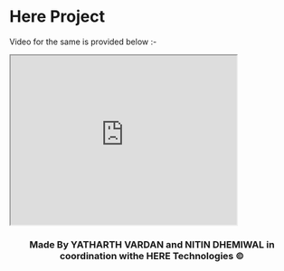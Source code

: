 <h1>Here Project </h1>

Video for the same is provided below :- 
<iframe style="height:300px; width:400px;"  src="https://drive.google.com/file/d/1xfmI7YEZxhl3iM5MIaUchL4aYYNJCAno/view?usp=drivesdk"></iframe>

<h3 style="text-align:center">Made By YATHARTH VARDAN and NITIN DHEMIWAL in coordination withe HERE Technologies &copy;</h3> 
